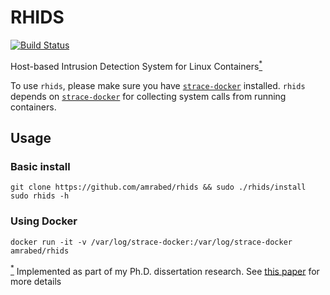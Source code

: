 # RHIDS
[![Build Status](https://travis-ci.org/amrabed/rhids.svg)](https://travis-ci.org/amrabed/rhids)

Host-based Intrusion Detection System for Linux Containers<a href="#footnote" id="ref"><sup>*</sup></a>

To use `rhids`, please make sure you have [`strace-docker`](https://github.com/amrabed/strace-docker) installed. `rhids` depends on [`strace-docker`](https://github.com/amrabed/strace-docker) for collecting system calls from running containers.

## Usage
### Basic install
    git clone https://github.com/amrabed/rhids && sudo ./rhids/install
    sudo rhids -h
### Using Docker
    docker run -it -v /var/log/strace-docker:/var/log/strace-docker amrabed/rhids
    
    
<a id="footnote" href="ref"><sup>*</sup></a> Implemented as part of my Ph.D. dissertation research. See [this paper](https://arxiv.org/abs/1611.03056) for more details
